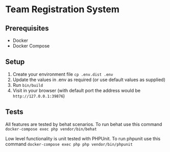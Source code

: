 # Team Registration System

## Prerequisites
* Docker
* Docker Compose

## Setup
1. Create your environment file `cp .env.dist .env`
2. Update the values in .env as required (or use default values as supplied)
3. Run `bin/build`
4. Visit in your browser (with default port the address would be `http://127.0.0.1:39876`)

## Tests
All features are tested by behat scenarios. To run behat use this command
`docker-compose exec php vendor/bin/behat`

Low level functionality is unit tested with PHPUnit. To run phpunit use this command
`docker-compose exec php php vendor/bin/phpunit`